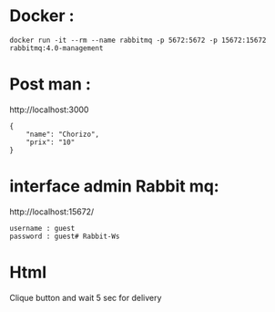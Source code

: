 # Docker :
```
docker run -it --rm --name rabbitmq -p 5672:5672 -p 15672:15672 rabbitmq:4.0-management
```


# Post man :

http://localhost:3000
```
{
    "name": "Chorizo",
    "prix": "10"
}
``` 


# interface admin Rabbit mq:
http://localhost:15672/
```
username : guest
password : guest# Rabbit-Ws
```

# Html

Clique button and wait 5 sec for delivery
